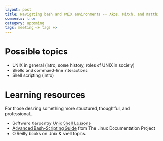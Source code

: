 ```yaml
---
layout: post
title: Navigating bash and UNIX environments -- Akos, Mitch, and Matthias
comments: true
category: upcoming
tags: meeting <+ tags +>
---
```


# Possible topics

- UNIX in general (intro, some history, roles of UNIX in society)
- Shells and command-line interactions
- Shell scripting (intro)


# Learning resources

For those desiring something more structured, thoughtful, and professional...

- Software Carpentry [Unix Shell Lessons](http://swcarpentry.github.io/shell-novice/)
- [Advanced Bash-Scripting Guide](http://www.thehackerwithin.org/berkeley/upcoming.html) from The Linux Documentation Project
- O'Reilly books on Unix & shell topics.